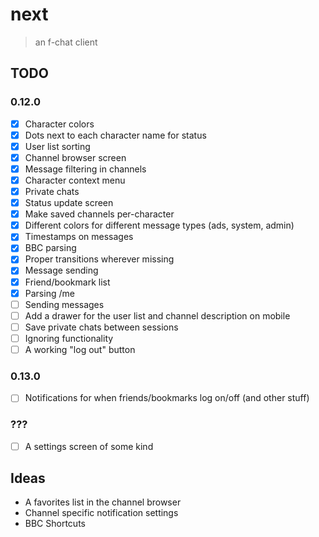 # next

> an f-chat client

## TODO

### 0.12.0
- [x] Character colors
- [x] Dots next to each character name for status
- [x] User list sorting
- [x] Channel browser screen
- [x] Message filtering in channels
- [x] Character context menu
- [x] Private chats
- [x] Status update screen
- [x] Make saved channels per-character
- [x] Different colors for different message types (ads, system, admin)
- [x] Timestamps on messages
- [x] BBC parsing
- [x] Proper transitions wherever missing
- [x] Message sending
- [x] Friend/bookmark list
- [x] Parsing /me
- [ ] Sending messages
- [ ] Add a drawer for the user list and channel description on mobile
- [ ] Save private chats between sessions
- [ ] Ignoring functionality
- [ ] A working "log out" button

### 0.13.0
- [ ] Notifications for when friends/bookmarks log on/off (and other stuff)

### ???
- [ ] A settings screen of some kind

## Ideas

- A favorites list in the channel browser
- Channel specific notification settings
- BBC Shortcuts
